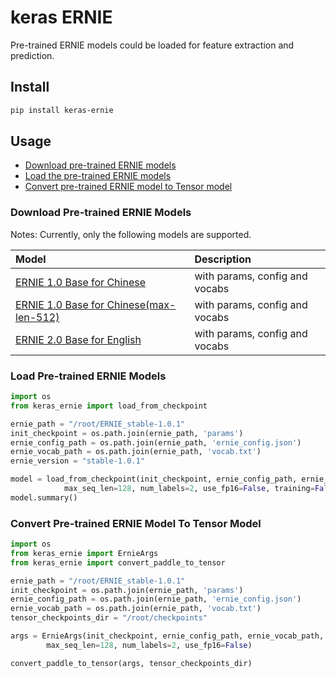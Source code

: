 # keras ERNIE

Pre-trained ERNIE models could be loaded for feature extraction and prediction.

## Install
```bash
pip install keras-ernie
```

## Usage

* [Download pre-trained ERNIE models](#Download-Pre-trained-ERNIE-Models)
* [Load the pre-trained ERNIE models](#Load-Pre-trained-ERNIE-Models)
* [Convert pre-trained ERNIE model to Tensor model](#Convert-Pre-trained-ERNIE-Model-To-Tensor-Model)

### Download Pre-trained ERNIE Models

Notes: Currently, only the following models are supported.

| Model                                              | Description                                                 |
| :------------------------------------------------- | :----------------------------------------------------------- |
| [ERNIE 1.0 Base for Chinese](https://baidu-nlp.bj.bcebos.com/ERNIE_stable-1.0.1.tar.gz)       | with params, config and vocabs|
| [ERNIE 1.0 Base for Chinese(max-len-512)](https://ernie.bj.bcebos.com/ERNIE_1.0_max-len-512.tar.gz)    | with params, config and vocabs|
| [ERNIE 2.0 Base for English](https://ernie.bj.bcebos.com/ERNIE_Base_en_stable-2.0.0.tar.gz)   | with params, config and vocabs |


### Load Pre-trained ERNIE Models

```python
import os
from keras_ernie import load_from_checkpoint

ernie_path = "/root/ERNIE_stable-1.0.1"
init_checkpoint = os.path.join(ernie_path, 'params')
ernie_config_path = os.path.join(ernie_path, 'ernie_config.json')
ernie_vocab_path = os.path.join(ernie_path, 'vocab.txt')
ernie_version = "stable-1.0.1"

model = load_from_checkpoint(init_checkpoint, ernie_config_path, ernie_vocab_path, ernie_version,
            max_seq_len=128, num_labels=2, use_fp16=False, training=False, seq_len=None, name='ernie')
model.summary()
```

### Convert Pre-trained ERNIE Model To Tensor Model
```python
import os
from keras_ernie import ErnieArgs
from keras_ernie import convert_paddle_to_tensor

ernie_path = "/root/ERNIE_stable-1.0.1"
init_checkpoint = os.path.join(ernie_path, 'params')
ernie_config_path = os.path.join(ernie_path, 'ernie_config.json')
ernie_vocab_path = os.path.join(ernie_path, 'vocab.txt')
tensor_checkpoints_dir = "/root/checkpoints"

args = ErnieArgs(init_checkpoint, ernie_config_path, ernie_vocab_path,
        max_seq_len=128, num_labels=2, use_fp16=False)

convert_paddle_to_tensor(args, tensor_checkpoints_dir)
```